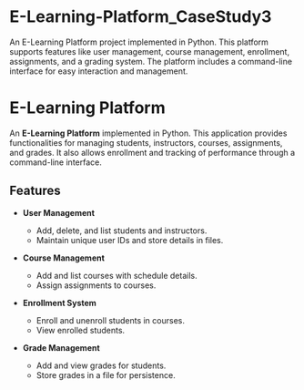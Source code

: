 # E-Learning-Platform_CaseStudy3
An E-Learning Platform project implemented in Python. This platform supports features like user management, course management, enrollment, assignments, and a grading system. The platform includes a command-line interface for easy interaction and management.
# E-Learning Platform

An **E-Learning Platform** implemented in Python. This application provides functionalities for managing students, instructors, courses, assignments, and grades. It also allows enrollment and tracking of performance through a command-line interface.

## Features
- **User Management**
  - Add, delete, and list students and instructors.
  - Maintain unique user IDs and store details in files.

- **Course Management**
  - Add and list courses with schedule details.
  - Assign assignments to courses.

- **Enrollment System**
  - Enroll and unenroll students in courses.
  - View enrolled students.

- **Grade Management**
  - Add and view grades for students.
  - Store grades in a file for persistence.
